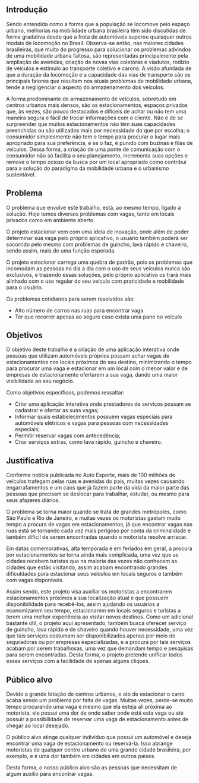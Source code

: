 ## Introdução
Sendo entendida como a forma que a população se locomove pelo espaço urbano, melhorias na mobilidade urbana brasileira têm sido discutidas de forma gradativa desde que a frota de automóveis superou quaisquer outros modais de locomoção no Brasil. Observa-se então, nas maiores cidades brasileiras, que muito do progresso para solucionar os problemas advindos de uma mobilidade urbana faltosa, são representadas principalmente pela ampliação de avenidas, criação de novas vias coletoras e viadutos, rodízio de veículos e estímulo ao transporte coletivo e carona. A visão afunilada de que a duração da locomoção e a capacidade das vias de transporte são os principais fatores que resultam nos atuais problemas de mobilidade urbana, tende a negligenciar o aspecto do armazenamento dos veículos. 

A forma predominante de armazenamento de veículos, sobretudo em centros urbanos mais densos, são os estacionamentos, espaços privados que, às vezes, são pouco destacados e difíceis de achar ou não tem uma maneira segura e fácil de trocar informações com o cliente. Não é de se surpreender que muitos estacionamentos não têm suas capacidades preenchidas ou são utilizados mais por necessidade do que por escolha; o consumidor simplesmente não tem o tempo para procurar o lugar mais apropriado para sua preferência, e se o faz, é punido com buzinas e filas de veículos. Dessa forma, a criação de uma ponte de comunicação com o consumidor não só facilita o seu planejamento, incrementa suas opções e remove o tempo ocioso da busca por um local apropriado como contribui para a solução do paradigma da mobilidade urbana e o urbanismo sustentável.

## Problema
O problema que envolve este trabalho, está, ao mesmo tempo, ligado à solução. Hoje temos diversos problemas com vagas, tanto em locais privados como em ambiente aberto. 

O projeto estacionar vem com uma ideia de inovação, onde além de poder determinar sua vaga pelo próprio aplicativo, o usuário também poderá ser socorrido pelo mesmo com problemas de guincho, lava rápido e chaveiro, sendo assim, mais de uma função esperada. 

O projeto estacionar carrega uma quebra de padrão, pois os problemas que incomodam as pessoas no dia a dia com o uso de seus veículos nunca são exclusivos, e trazendo essas soluções, pelo próprio aplicativo os trará mais alinhado com o uso regular do seu veículo com praticidade e mobilidade para o usuário.

Os problemas cotidianos para serem resolvidos são: 

- Alto número de carros nas ruas para encontrar vaga 
- Ter que recorrer apenas ao seguro caso exista uma pane no veículo 



## Objetivos

O objetivo deste trabalho é a criação de uma aplicação interativa onde pessoas que utilizam automóveis próprios possam achar vagas de estacionamentos nos locais próximos do seu destino, minimizando o tempo para procurar uma vaga e estacionar em um local com o menor valor e de empresas de estacionamento ofertarem a sua vaga, dando uma maior visibilidade ao seu negócio.

Como objetivos específicos, podemos ressaltar:
- Criar uma aplicação interativa onde prestadores de serviços possam se cadastrar e ofertar as suas vagas;
- Informar quais estabelecimentos possuem vagas especiais para automóveis elétricos e vagas para pessoas com necessidades especiais;
- Permitir reservar vagas com antecedência;
- Criar serviços extras, como lava rápido, guincho e chaveiro.

## Justificativa

Conforme notícia publicada no Auto Esporte, mais de 100 milhões de veículos trafegam pelas ruas e avenidas do país, muitas vezes causando engarrafamentos e um caos que já fazem parte da vida da maior parte das pessoas que precisam se deslocar para trabalhar, estudar, ou mesmo para seus afazeres diários.

O problema se torna maior quando se trata de grandes metrópoles, como São Paulo e Rio de Janeiro, e muitas vezes os motoristas gastam muito tempo a procura de vagas em estacionamentos, já que encontrar vagas nas ruas está se tornando cada vez mais perigoso por conta da criminalidade e também difícil de serem encontradas quando o motorista resolve arriscar.

Em datas comemorativas, alta temporada e em feriados em geral, a procura por estacionamentos se torna ainda mais complicada, uma vez que as cidades recebem turistas que na maioria das vezes não conhecem as cidades que estão visitando, assim acabam encontrando grandes dificuldades para estacionar seus veículos em locais seguros e também com vagas disponíveis.

Assim sendo, este projeto visa auxiliar os motoristas a encontrarem estacionamentos próximos a sua localização atual e que possuem disponibilidade para recebê-los, assim ajudando os usuários a economizarem seu tempo, estacionarem em locais seguros e turistas a terem uma melhor experiência ao visitar novos destinos. Como um adicional bastante útil, o projeto aqui apresentado, também busca oferecer serviço de guincho, lava rápido e de chaveiro quando houver necessidade, uma vez que tais serviços costumam ser disponibilizados apenas por meio de seguradoras ou por empresas especializadas, e a  procura por tais serviços acabam por serem trabalhosas, uma vez que demandam tempo e pesquisas para serem encontradas. Desta forma, o projeto pretende unificar todos esses serviços com a facilidade de apenas alguns cliques.

## Público alvo
Devido a grande lotação de centros urbanos, o ato de estacionar o carro acaba sendo um problema por falta de vagas. Muitas vezes, perde-se muito tempo procurando uma vaga e mesmo que ela esteja ali próxima ao motorista, ele possui uma dor de onde saber onde está esta vaga ou até possuir a possibilidade de reservar uma vaga de estacionamento antes de chegar ao local desejado. 

O público alvo atinge qualquer indivíduo que possui um automóvel e deseja encontrar uma vaga de estacionamento ou reservá-la. Isso abrange motoristas de qualquer centro urbano de uma grande cidade brasileira, por exemplo, e é uma dor também em cidades em outros países.

Desta forma, o nosso público alvo são as pessoas que necessitam de algum auxílio para encontrar vagas.
